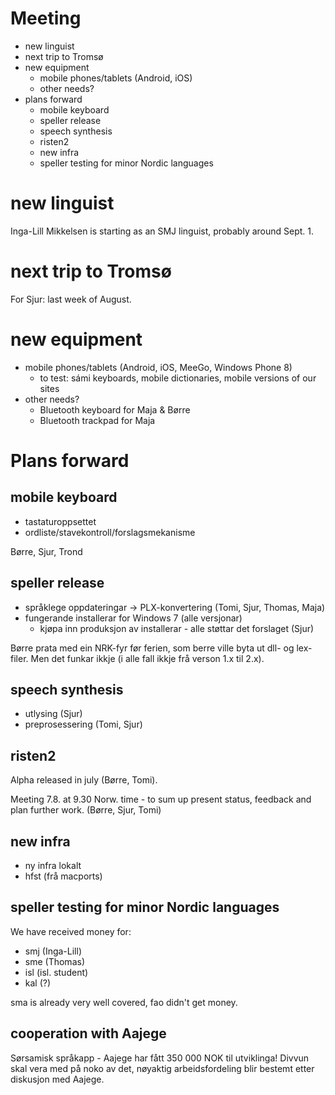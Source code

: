 # Meeting

* new linguist
* next trip to Tromsø
* new equipment
    - mobile phones/tablets (Android, iOS)
    - other needs?
* plans forward
    - mobile keyboard
    - speller release
    - speech synthesis
    - risten2
    - new infra
    - speller testing for minor Nordic languages

#  new linguist

Inga-Lill Mikkelsen is starting as an SMJ linguist, probably around Sept. 1.

#  next trip to Tromsø

For Sjur: last week of August.

#  new equipment
* mobile phones/tablets (Android, iOS, MeeGo, Windows Phone 8)
    - to test: sámi keyboards, mobile dictionaries, mobile versions of our sites
* other needs?
    - Bluetooth keyboard for Maja & Børre
    - Bluetooth trackpad for Maja

# Plans forward

##  mobile keyboard

* tastaturoppsettet
* ordliste/stavekontroll/forslagsmekanisme

Børre, Sjur, Trond

##  speller release

* språklege oppdateringar -> PLX-konvertering (Tomi, Sjur, Thomas, Maja)
* fungerande installerar for Windows 7 (alle versjonar)
    - kjøpa inn produksjon av installerar - alle støttar det forslaget (Sjur)

Børre prata med ein NRK-fyr før ferien, som berre ville byta ut dll- og lex-filer. Men det funkar ikkje (i alle fall ikkje frå verson 1.x til 2.x).

##  speech synthesis

* utlysing (Sjur)
* preprosessering (Tomi, Sjur)

##  risten2

Alpha released in july (Børre, Tomi).

Meeting 7.8. at 9.30 Norw. time - to sum up present status, feedback and plan further work. (Børre, Sjur, Tomi)

##  new infra

* ny infra lokalt
* hfst (frå macports)

##  speller testing for minor Nordic languages

We have received money for:
* smj (Inga-Lill)
* sme (Thomas)
* isl (isl. student)
* kal (?)

sma is already very well covered, fao didn't get money.

##  cooperation with Aajege

Sørsamisk språkapp - Aajege har fått 350 000 NOK til utviklinga! Divvun skal vera med på noko av det, nøyaktig arbeidsfordeling blir bestemt etter diskusjon med Aajege.
